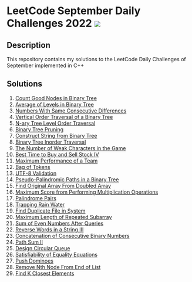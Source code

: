 # LeetCode September Daily Challenges 2022 <img src="https://img.icons8.com/external-bearicons-outline-color-bearicons/64/000000/external-Competition-business-and-marketing-bearicons-outline-color-bearicons.png"/>
## Description
This repository contains my solutions to the LeetCode Daily Challenges of September implemented in C++

## Solutions

1. <a href="https://github.com/miraehab/-LeetCode-September-Daily-Challenges-2022/blob/main/1448.%20Count%20Good%20Nodes%20in%20Binary%20Tree.cpp">Count Good Nodes in Binary Tree</a>
2. <a href="https://github.com/miraehab/-LeetCode-September-Daily-Challenges-2022/blob/main/637.%20Average%20of%20Levels%20in%20Binary%20Tree.cpp">Average of Levels in Binary Tree</a>
3. <a href="https://github.com/miraehab/-LeetCode-September-Daily-Challenges-2022/blob/main/967.%20Numbers%20With%20Same%20Consecutive%20Differences.cpp">Numbers With Same Consecutive Differences</a>
4. <a href="https://github.com/miraehab/-LeetCode-September-Daily-Challenges-2022/blob/main/987.%20Vertical%20Order%20Traversal%20of%20a%20Binary%20Tree.cpp">Vertical Order Traversal of a Binary Tree</a>
5. <a href="https://github.com/miraehab/-LeetCode-September-Daily-Challenges-2022/blob/main/429.%20N-ary%20Tree%20Level%20Order%20Traversal.cpp">N-ary Tree Level Order Traversal</a>
6. <a href="https://github.com/miraehab/-LeetCode-September-Daily-Challenges-2022/blob/main/814.%20Binary%20Tree%20Pruning.cpp">Binary Tree Pruning</a>
7. <a href="https://github.com/miraehab/-LeetCode-September-Daily-Challenges-2022/blob/main/606.%20Construct%20String%20from%20Binary%20Tree.cpp">Construct String from Binary Tree</a>
8. <a href="https://github.com/miraehab/-LeetCode-September-Daily-Challenges-2022/blob/main/94.%20Binary%20Tree%20Inorder%20Traversal.cpp">Binary Tree Inorder Traversal</a>
9. <a href="https://github.com/miraehab/-LeetCode-September-Daily-Challenges-2022/blob/main/1996.%20The%20Number%20of%20Weak%20Characters%20in%20the%20Game.cpp">The Number of Weak Characters in the Game</a>
10. <a href="https://github.com/miraehab/-LeetCode-September-Daily-Challenges-2022/blob/main/188.%20Best%20Time%20to%20Buy%20and%20Sell%20Stock%20IV.cpp">Best Time to Buy and Sell Stock IV</a>
11. <a href="https://github.com/miraehab/-LeetCode-September-Daily-Challenges-2022/blob/main/1383.%20Maximum%20Performance%20of%20a%20Team.cpp">Maximum Performance of a Team</a>
12. <a href="https://github.com/miraehab/-LeetCode-September-Daily-Challenges-2022/blob/main/948.%20Bag%20of%20Tokens.cpp">Bag of Tokens</a>
13. <a href="https://github.com/miraehab/-LeetCode-September-Daily-Challenges-2022/blob/main/393.%20UTF-8%20Validation.cpp">UTF-8 Validation</a>
14. <a href="https://github.com/miraehab/-LeetCode-September-Daily-Challenges-2022/blob/main/1457.%20Pseudo-Palindromic%20Paths%20in%20a%20Binary%20Tree.cpp">Pseudo-Palindromic Paths in a Binary Tree</a>
15. <a href="https://github.com/miraehab/-LeetCode-September-Daily-Challenges-2022/blob/main/2007.%20Find%20Original%20Array%20From%20Doubled%20Array.cpp">Find Original Array From Doubled Array</a>
16. <a href="https://github.com/miraehab/-LeetCode-September-Daily-Challenges-2022/blob/main/1770.%20Maximum%20Score%20from%20Performing%20Multiplication%20Operations.cpp">Maximum Score from Performing Multiplication Operations</a>
17. <a href="https://github.com/miraehab/-LeetCode-September-Daily-Challenges-2022/blob/main/336.%20Palindrome%20Pairs.cpp">Palindrome Pairs</a>
18. <a href="https://github.com/miraehab/-LeetCode-September-Daily-Challenges-2022/blob/main/42.%20Trapping%20Rain%20Water.cpp">Trapping Rain Water</a>
19. <a href="https://github.com/miraehab/-LeetCode-September-Daily-Challenges-2022/blob/main/609.%20Find%20Duplicate%20File%20in%20System.cpp">Find Duplicate File in System</a>
20. <a href="https://github.com/miraehab/-LeetCode-September-Daily-Challenges-2022/blob/main/718.%20Maximum%20Length%20of%20Repeated%20Subarray.cpp">Maximum Length of Repeated Subarray</a>
21. <a href="https://github.com/miraehab/-LeetCode-September-Daily-Challenges-2022/blob/main/985.%20Sum%20of%20Even%20Numbers%20After%20Queries.cpp">Sum of Even Numbers After Queries</a>
22. <a href="https://github.com/miraehab/-LeetCode-September-Daily-Challenges-2022/blob/main/557.%20Reverse%20Words%20in%20a%20String%20III.cpp">Reverse Words in a String III</a>
23. <a href="https://github.com/miraehab/-LeetCode-September-Daily-Challenges-2022/blob/main/1680.%20Concatenation%20of%20Consecutive%20Binary%20Numbers.cpp">Concatenation of Consecutive Binary Numbers</a>
24. <a href="https://github.com/miraehab/-LeetCode-September-Daily-Challenges-2022/blob/main/113.%20Path%20Sum%20II.cpp">Path Sum II</a>
25. <a href="https://github.com/miraehab/-LeetCode-September-Daily-Challenges-2022/blob/main/622.%20Design%20Circular%20Queue.cpp">Design Circular Queue</a>
26. <a href="https://github.com/miraehab/-LeetCode-September-Daily-Challenges-2022/blob/main/990.%20Satisfiability%20of%20Equality%20Equations.cpp">Satisfiability of Equality Equations</a>
27. <a href="https://github.com/miraehab/-LeetCode-September-Daily-Challenges-2022/blob/main/838.%20Push%20Dominoes.cpp">Push Dominoes</a>
28. <a href="https://github.com/miraehab/-LeetCode-September-Daily-Challenges-2022/blob/main/19.%20Remove%20Nth%20Node%20From%20End%20of%20List.cpp">Remove Nth Node From End of List</a>
29. <a href="https://github.com/miraehab/-LeetCode-September-Daily-Challenges-2022/blob/main/658.%20Find%20K%20Closest%20Elements.cpp">Find K Closest Elements</a>